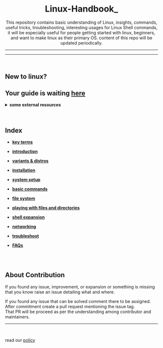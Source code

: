 <div align="center">
<h1>Linux-Handbook_</h1>

<p>
This repository contains basic understanding of Linux, insights, commands, useful tricks, troubleshooting, interesting usages for Linux Shell commands, it will be especially useful for people getting started with linux, beginners, and want to make linux as their primary OS. content of this repo will be updated periodically.
</p>
</div>

<hr>
<hr>
<br/>



## New to linux? 
##  Your guide is waiting [here](./guide/guide.md) 

<details style="cursor: pointer;"><summary><b> some external resources</b></summary>
<p>


### DOCs

- [From UBUNTU docs](https://ubuntu.com/tutorials/command-line-for-beginners)

### video lecture

- [within 25 minutes (English)](https://www.youtube.com/watch?v=SkB-eRCzWIU)

- [within 25 minutes (Hindi)](https://www.youtube.com/watch?v=BGjTboXjH28)

- [playlist (English)](https://www.youtube.com/playlist?list=PLtK75qxsQaMLZSo7KL-PmiRarU7hrpnwK)

### PDF

- [Linux Fundamentals](https://www.computer-pdf.com/operating-system/linux/786-tutorial-linux-fundamentals.html)

</p>
</details>



<br/>
<br/>

## Index

<b>

- [key terms](./data/)  

- [introduction](./data/01-introduction/introduction.md)

- [variants & distros](./data/02-distros_&_enviornments)

- [installation](./data/03-installation)

- [system setup](./data/04-system_setup)

- [basic commands](./data/05-basic_commands)

- [file system](./data/06-file_system)

- [playing with files and directories](./data/07-playing_with_files_and_directories)

- [shell expansion](./data/08-shell_expansion)

- [networking](./data/09-networking)

- [troubleshoot](./data/10-troubleshoot)

- [FAQs](./data/11-FAQs)

</b>
<br/>
<br/>

## About Contribution

If you found any issue, improvement, or expansion or something is missing that you know raise an issue detailing what and where.

If you found any issue that can be solved comment there to be assigned. After commitment create a pull request mentioning  the issue tag.<br/>
That PR will be proceed as per the understanding among contributor and maintainers.

<hr>
<br/>

read our [policy](./.github/CODE_OF_CONDUCT)

